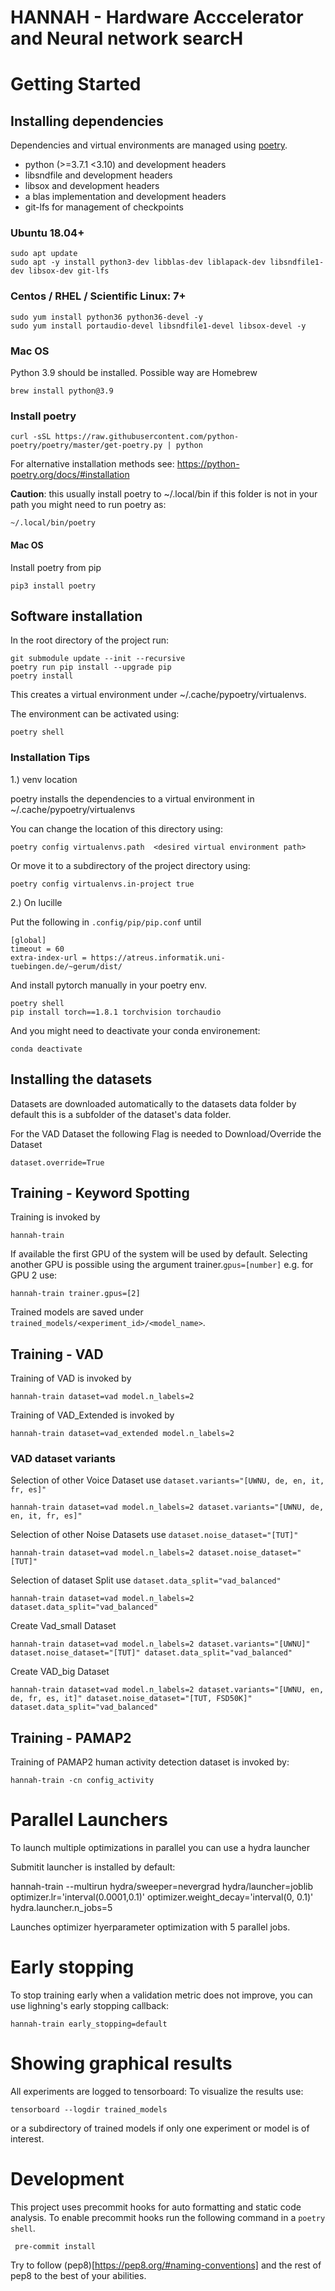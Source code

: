 # HANNAH - Hardware Acccelerator and Neural network searcH

# Getting Started

## Installing dependencies

Dependencies and virtual environments are managed using [poetry](https://python-poetry.org/).

- python (>=3.7.1 <3.10) and development headers
- libsndfile and development headers
- libsox and development headers
- a blas implementation and development headers
- git-lfs for management of checkpoints

### Ubuntu 18.04+

    sudo apt update
    sudo apt -y install python3-dev libblas-dev liblapack-dev libsndfile1-dev libsox-dev git-lfs

### Centos / RHEL / Scientific Linux: 7+

    sudo yum install python36 python36-devel -y
    sudo yum install portaudio-devel libsndfile1-devel libsox-devel -y

### Mac OS
Python 3.9 should be installed. Possible way are Homebrew

    brew install python@3.9

### Install poetry

    curl -sSL https://raw.githubusercontent.com/python-poetry/poetry/master/get-poetry.py | python

For alternative installation methods see:  https://python-poetry.org/docs/#installation

**Caution**: this usually install poetry to ~/.local/bin if this folder is not in your path you might need to run poetry as:

    ~/.local/bin/poetry

#### Mac OS
Install poetry from pip

    pip3 install poetry

## Software installation

In the root directory of the project run:

    git submodule update --init --recursive
    poetry run pip install --upgrade pip
    poetry install

This creates a virtual environment under ~/.cache/pypoetry/virtualenvs.

The environment can be activated using:

    poetry shell

### Installation Tips

1.) venv location

poetry installs the dependencies to a virtual environment in ~/.cache/pypoetry/virtualenvs

You can change the location of this directory using:

    poetry config virtualenvs.path  <desired virtual environment path>

Or move it to a subdirectory of the project directory using:

    poetry config virtualenvs.in-project true

2.) On lucille

Put the following in `.config/pip/pip.conf` until

    [global]
    timeout = 60
    extra-index-url = https://atreus.informatik.uni-tuebingen.de/~gerum/dist/

And install pytorch manually in your poetry env.

    poetry shell
    pip install torch==1.8.1 torchvision torchaudio

And you might need to deactivate your conda environement:

    conda deactivate



## Installing the datasets

Datasets are downloaded automatically to the datasets data folder by default this is a subfolder of the dataset's data folder.

For the VAD Dataset the following Flag is needed to Download/Override the Dataset

    dataset.override=True

## Training - Keyword Spotting

Training is invoked by

    hannah-train

If available the first GPU of the system will be used by default. Selecting another GPU is possible using the argument trainer.`gpus=[number]`
e.g. for GPU 2 use:

    hannah-train trainer.gpus=[2]

Trained models are saved under `trained_models/<experiment_id>/<model_name>`.

## Training - VAD

Training of VAD is invoked by

    hannah-train dataset=vad model.n_labels=2

Training of VAD_Extended is invoked by

    hannah-train dataset=vad_extended model.n_labels=2

### VAD dataset variants

Selection of other Voice Dataset use  `dataset.variants="[UWNU, de, en, it, fr, es]" `

    hannah-train dataset=vad model.n_labels=2 dataset.variants="[UWNU, de, en, it, fr, es]"

Selection of other Noise Datasets use  `dataset.noise_dataset="[TUT]" `

    hannah-train dataset=vad model.n_labels=2 dataset.noise_dataset="[TUT]"

Selection of dataset Split use  `dataset.data_split="vad_balanced" `

    hannah-train dataset=vad model.n_labels=2 dataset.data_split="vad_balanced"

Create Vad_small Dataset

    hannah-train dataset=vad model.n_labels=2 dataset.variants="[UWNU]" dataset.noise_dataset="[TUT]" dataset.data_split="vad_balanced"

Create VAD_big Dataset

    hannah-train dataset=vad model.n_labels=2 dataset.variants="[UWNU, en, de, fr, es, it]" dataset.noise_dataset="[TUT, FSD50K]" dataset.data_split="vad_balanced"


## Training - PAMAP2

Training of PAMAP2 human activity detection dataset is invoked by:

    hannah-train -cn config_activity

# Parallel Launchers

To launch multiple optimizations in parallel you can use a hydra launcher

Submitit launcher is installed by default:

   hannah-train --multirun hydra/sweeper=nevergrad hydra/launcher=joblib optimizer.lr='interval(0.0001,0.1)' optimizer.weight_decay='interval(0, 0.1)' hydra.launcher.n_jobs=5

Launches optimizer hyerparameter optimization with 5 parallel jobs.

# Early stopping

To stop training early when a validation metric does not improve, you can use lighning's early stopping callback:

    hannah-train early_stopping=default


# Showing graphical results

All experiments are logged to tensorboard: To visualize the results use:

    tensorboard --logdir trained_models

or a subdirectory of trained models if only one experiment or model is of interest.

# Development

This project uses precommit hooks for auto formatting and static code analysis.
To enable precommit hooks run the following command in a `poetry shell`.

     pre-commit install

Try to follow (pep8)[https://pep8.org/#naming-conventions] and the rest of pep8 to the
best of your abilities.
